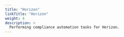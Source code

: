 ```yaml
---
title: "Horizon"
linkTitle: "Horizon"
weight: 4
description: >
  Performing compliance automation tasks for Horizon.
---
```

